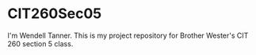 # CIT260Sec05
I'm Wendell Tanner.  This is my project repository for Brother Wester's CIT 260 section 5 class.
